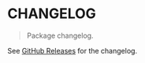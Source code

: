# CHANGELOG

> Package changelog.

See [GitHub Releases](https://github.com/stdlib-js/constants-float64-log2-e/releases) for the changelog.
